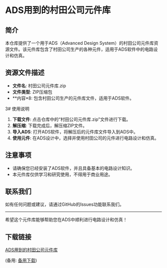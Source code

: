  # ADS用到的村田公司元件库

 ## 简介

 本仓库提供了一个用于ADS（Advanced Design System）的村田公司元件库资源文件。该元件库包含了村田公司生产的各种元件，适用于ADS软件中的电路设计和仿真。

 ## 资源文件描述

 - **文件名**: 村田公司元件库.zip
 - **文件类型**: ZIP压缩包
 - **内容*8: 包含村田公司生产的元件库文件，适用于ADS软件。

 3# 使用说明

 1. **下载文件**: 点击仓库中的“村田公司元件库.zip”文件进行下载。
 2. **解压缩**: 下载完成后，解压缩ZIP文件。
 3. **导入ADS**: 打开ADS软件，将解压后的元件库文件导入到ADS中。
 4. **使用元件**: 在ADS设计中，选择并使用村田公司的元件进行电路设计和仿真。

 ## 注意事项

 - 请确保您已经安装了ADS软件，并且具备基本的电路设计知识。
 - 本元件库仅供学习和研究使用，不得用于商业用途。

 ## 联系我们

 如有任何问题或建议，请通过GitHub的Issues功能联系我们。

 ---

 希望这个元件库能够帮助您在ADS中顺利进行电路设计和仿真！

 ## 下载链接
 [ADS用到的村田公司元件库](https://pan.quark.cn/s/739c0f40628a) 

 (备用: [备用下载](https://pan.baidu.com/s/1Bm0SNivw3ZB97sSmav3G1Q?pwd=1234))
